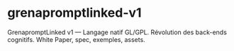 # grenapromptlinked-v1
GrenapromptLinked v1 — Langage natif GL/GPL. Révolution des back-ends cognitifs. White Paper, spec, exemples, assets.
